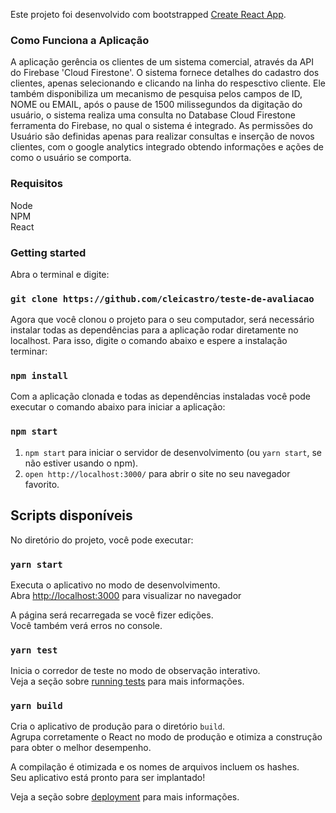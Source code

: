Este projeto foi desenvolvido com bootstrapped [Create React App](https://github.com/facebook/create-react-app).


### Como Funciona a Aplicação

A aplicação gerência os clientes de um sistema comercial, através da API do Firebase 'Cloud Firestone'.
O sistema fornece detalhes do cadastro dos clientes, apenas selecionando e clicando na linha do respesctivo cliente. Ele também disponibiliza um mecanismo de pesquisa pelos campos de ID, NOME ou EMAIL, após o pause de 1500 milissegundos da digitação do usuário, o sistema realiza uma consulta no Database Cloud Firestone ferramenta do Firebase, no qual o sistema é integrado.
As permissões do Usuário são definidas apenas para realizar consultas e inserção de novos clientes, com o google analytics integrado obtendo informações e ações de como o usuário se comporta.

### Requisitos
Node <br />
NPM <br />
React <br />

### Getting started

Abra o terminal e digite:

### `git clone https://github.com/cleicastro/teste-de-avaliacao`

Agora que você clonou o projeto para o seu computador, será necessário instalar todas as dependências para a aplicação rodar diretamente no localhost. Para isso, digite o comando abaixo e espere a instalação terminar:

### `npm install`

Com a aplicação clonada e todas as dependências instaladas você pode executar o comando abaixo para iniciar a aplicação:

### `npm start`

1.  `npm start` para iniciar o servidor de desenvolvimento (ou `yarn start`, se não estiver usando o npm).
1.  `open http://localhost:3000/` para abrir o site no seu navegador favorito.

## Scripts disponíveis 

No diretório do projeto, você pode executar:

### `yarn start`

Executa o aplicativo no modo de desenvolvimento.<br />
Abra [http://localhost:3000](http://localhost:3000) para visualizar no navegador

A página será recarregada se você fizer edições.<br />
Você também verá erros no console.

### `yarn test`

Inicia o corredor de teste no modo de observação interativo.<br />
Veja a seção sobre [running tests](https://facebook.github.io/create-react-app/docs/running-tests) para mais informações.

### `yarn build`

Cria o aplicativo de produção para o diretório `build`.<br />
Agrupa corretamente o React no modo de produção e otimiza a construção para obter o melhor desempenho.

A compilação é otimizada e os nomes de arquivos incluem os hashes.<br />
Seu aplicativo está pronto para ser implantado!

Veja a seção sobre [deployment](https://facebook.github.io/create-react-app/docs/deployment) para mais informações.

